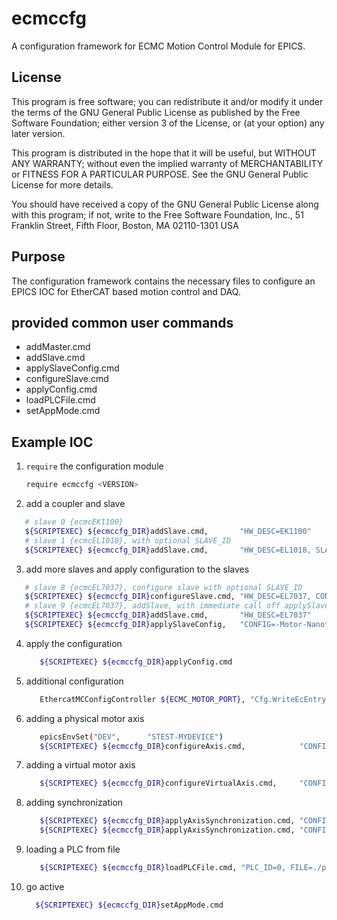 # ecmccfg

A configuration framework for ECMC Motion Control Module for EPICS.

## License

This program is free software; you can redistribute it and/or modify
   it under the terms of the GNU General Public License as published by
   the Free Software Foundation; either version 3 of the License, or
   (at your option) any later version.
   
This program is distributed in the hope that it will be useful,
   but WITHOUT ANY WARRANTY; without even the implied warranty of
   MERCHANTABILITY or FITNESS FOR A PARTICULAR PURPOSE.  See the
   GNU General Public License for more details.
   
You should have received a copy of the GNU General Public License
   along with this program; if not, write to the Free Software Foundation,
   Inc., 51 Franklin Street, Fifth Floor, Boston, MA 02110-1301  USA


## Purpose

The configuration framework contains the necessary files to configure an EPICS IOC for EtherCAT based motion control and DAQ.

## provided common user commands

*  addMaster.cmd
*  addSlave.cmd
*  applySlaveConfig.cmd
*  configureSlave.cmd
*  applyConfig.cmd
*  loadPLCFile.cmd
*  setAppMode.cmd

## Example IOC

1.  `require` the configuration module

    ```bash
    require ecmccfg <VERSION>
    ```

2.  add a coupler and slave

   ```bash
      # slave 0 {ecmcEK1100}
      ${SCRIPTEXEC} ${ecmccfg_DIR}addSlave.cmd,       "HW_DESC=EK1100"
      # slave 1 {ecmcEL1018}, with optional SLAVE_ID
      ${SCRIPTEXEC} ${ecmccfg_DIR}addSlave.cmd,       "HW_DESC=EL1018, SLAVE_ID=1"
   ```
3.  add more slaves and apply configuration to the slaves
   ```bash
      # slave 8 {ecmcEL7037}, configure slave with optional SLAVE_ID
      ${SCRIPTEXEC} ${ecmccfg_DIR}configureSlave.cmd, "HW_DESC=EL7037, CONFIG=-Motor-Nanotec-ST4118L1804-B, SLAVE_ID=8"
      # slave 9 {ecmcEL7037}, addSlave, with immediate call off applySlaveConfig
      ${SCRIPTEXEC} ${ecmccfg_DIR}addSlave.cmd,       "HW_DESC=EL7037"
      ${SCRIPTEXEC} ${ecmccfg_DIR}applySlaveConfig,   "CONFIG=-Motor-Nanotec-ST4118L1804-B"
   ```

4.  apply the configuration

    ```bash
       ${SCRIPTEXEC} ${ecmccfg_DIR}applyConfig.cmd
    ```

5. additional configuration

    ```bash
       EthercatMCConfigController ${ECMC_MOTOR_PORT}, "Cfg.WriteEcEntryIDString(${ECMC_EC_SLAVE_NUM_DIG_OUT},OUPIN_1,1)"
    ```
6. adding a physical motor axis
   ```bash
      epicsEnvSet("DEV",      "STEST-MYDEVICE")
      ${SCRIPTEXEC} ${ecmccfg_DIR}configureAxis.cmd,            "CONFIG=./cfg/axis_1"
   ```

7. adding a virtual motor axis
   ```bash
      ${SCRIPTEXEC} ${ecmccfg_DIR}configureVirtualAxis.cmd,     "CONFIG=./cfg/axis_11_virt"
   ```

8. adding synchronization
   ```bash
      ${SCRIPTEXEC} ${ecmccfg_DIR}applyAxisSynchronization.cmd, "CONFIG=./cfg/axis_1_sync"
      ${SCRIPTEXEC} ${ecmccfg_DIR}applyAxisSynchronization.cmd, "CONFIG=./cfg/axis_11_sync"
   ```   

9. loading a PLC from file
   ```bash
      ${SCRIPTEXEC} ${ecmccfg_DIR}loadPLCFile.cmd, "PLC_ID=0, FILE=./plc/homeSlit.plc, SAMPLE_RATE_MS=100"
   ```   

4. go active

    ```bash
      ${SCRIPTEXEC} ${ecmccfg_DIR}setAppMode.cmd
    ```
